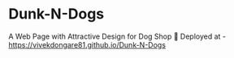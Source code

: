 # Dunk-N-Dogs
A Web Page with Attractive Design for Dog Shop 🐶
Deployed at - https://vivekdongare81.github.io/Dunk-N-Dogs
